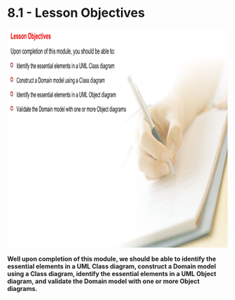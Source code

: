 # 8.1 - Lesson Objectives

<img src="/images/08_01_01.jpg" width="800" height="500">

**Well upon completion of this module, we should be able to identify the essential elements in a UML Class diagram, construct a Domain model using a Class diagram, identify the essential elements in a UML Object diagram, and validate the Domain model with one or more Object diagrams.**